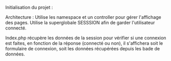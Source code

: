 Initialisation du projet : 

Architecture : Utilise les namespace et un controller pour gérer l'affichage des pages. 
Utilise la superglobale SESSSION afin de garder l'utilisateur connecté.

Index.php récupère les données de la session pour vérifier si une connexion est faites, en fonction de la réponse (connecté ou non), il s'affichera soit le formulaire de connexion, soit les données récupérées depuis les bade de données. 